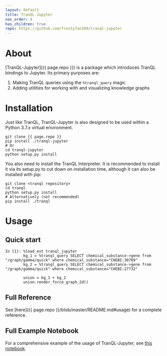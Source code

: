 ```yaml
---
layout: default
title: TranQL Jupyter
nav_order: 4
has_children: true
repo: https://github.com/frostyfan109/tranql-jupyter
---
```

# About
[TranQL-Jupyter]({{ page.repo }}) is a package which introduces TranQL bindings to Jupyter. Its primary purposes are:
1. Making TranQL queries using the `%tranql_query` magic
2. Adding utilities for working with and visualizing knowledge graphs

# Installation
Just like TranQL, TranQL-Jupyter is also designed to be used within a Python 3.7.x virtual environment.
```
git clone {{ page.repo }}
pip install ./tranql-jupyter
# Or
cd tranql-jupyter
python setup.py install
```
You also need to install the TranQL Interpreter. It is recommended to install it via its setup.py to cut down on installation time,
although it can also be installed with pip:
```
git clone <tranql repository>
cd tranql
python setup.py install
# Alternatively (not recommended)
pip install ./tranql
```

# Usage

## Quick start
```
In [1]: %load_ext tranql_jupyter
        kg_1 = %tranql_query SELECT chemical_substance->gene from "/graph/gamma/quick" where chemical_substance="CHEBI:30769"
        kg_2 = %tranql_query SELECT chemical_substance->gene from "/graph/gamma/quick" where chemical_substance="CHEBI:27732"

        union = kg_1 + kg_2
        union.render_force_graph_2d()
```

## Full Reference
See [here]({{ page.repo }}/blob/master/README.md#usage) for a complete reference.

## Full Example Notebook
For a comprehensive example of the usage of TranQL-Jupyter, see [this notebook](https://nbviewer.jupyter.org/github/frostyfan109/TranQL-Jupyter/blob/master/test_notebooks/Demo%20Notebook.ipynb).
